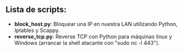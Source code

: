 ## Lista de scripts:

* <b>block_host.py</b>: Bloquear una IP en nuestra LAN utilizando Python, Iptables y Scappy.
* <b>reverse_tcp.py</b>: Reverse TCP con Python para máquinas linux y Windows (arrancar la shell atacante con "sudo nc -l 443").

